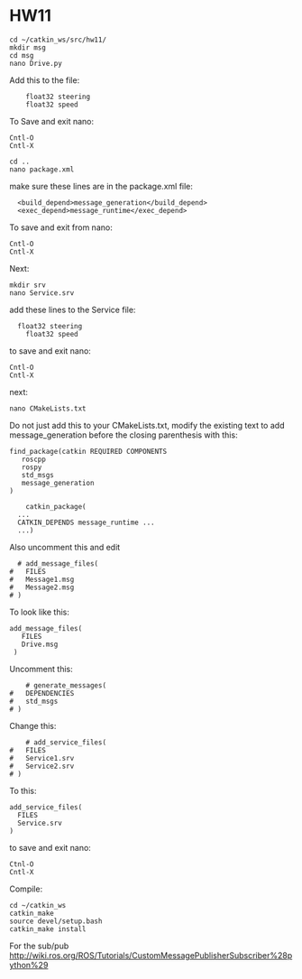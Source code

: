 # HW11
```
cd ~/catkin_ws/src/hw11/
mkdir msg
cd msg
nano Drive.py
```
Add this to the file:
```
	float32 steering
	float32 speed
```
To Save and exit nano:
```
Cntl-O
Cntl-X
```

```
cd ..
nano package.xml
```
make sure these lines are in the package.xml file:
```
  <build_depend>message_generation</build_depend>
  <exec_depend>message_runtime</exec_depend>
```
To save and exit from nano:

```
Cntl-O
Cntl-X
```
Next:
```
mkdir srv
nano Service.srv
```
add these lines to the Service file:
```
  float32 steering
	float32 speed
```
to save and exit nano:
```
Cntl-O
Cntl-X
```
next:
```
nano CMakeLists.txt
```
Do not just add this to your CMakeLists.txt, modify the existing text to add message_generation before the closing parenthesis with this:

```
find_package(catkin REQUIRED COMPONENTS
   roscpp
   rospy
   std_msgs
   message_generation
)

	catkin_package(
  ...
  CATKIN_DEPENDS message_runtime ...
  ...)
```
  
Also uncomment this and edit

```
  # add_message_files(
#   FILES
#   Message1.msg
#   Message2.msg
# )
```
To look like this:
```
add_message_files(
   FILES
   Drive.msg
 )
```
Uncomment this:
```
	# generate_messages(
#   DEPENDENCIES
#   std_msgs
# )
```
Change this:
```
	# add_service_files(
#   FILES
#   Service1.srv
#   Service2.srv
# )
```
To this:
```
add_service_files(
  FILES
  Service.srv
)
```
to save and exit nano:
```
Ctnl-O
Cntl-X
```
Compile:
```
cd ~/catkin_ws
catkin_make
source devel/setup.bash
catkin_make install
```

For the sub/pub
http://wiki.ros.org/ROS/Tutorials/CustomMessagePublisherSubscriber%28python%29
	
	
